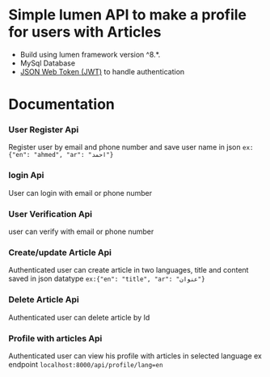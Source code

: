 # Simple lumen API to make a profile for users with Articles
- Build using lumen framework version ^8.*. 
- MySql Database
-  [JSON Web Token (JWT)](https://github.com/tymondesigns/jwt-auth) to handle authentication 

# Documentation 
### User Register Api
Register user by email and phone number and save user name in json `ex:{"en": "ahmed", "ar": "احمد"}`


### login Api
User can login with email or phone number

### User Verification Api
user can verify with email or phone number

### Create/update Article Api
Authenticated user can create article in two languages, title and content saved in json datatype `ex:{"en": "title", "ar": "عنوان"}`

### Delete Article Api 
Authenticated user can delete article by Id

### Profile with articles Api
 Authenticated user can view his profile with articles in selected language
ex endpoint `localhost:8000/api/profile/lang=en`
 
